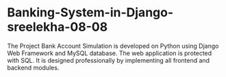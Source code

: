 # Banking-System-in-Django-sreelekha-08-08
The Project Bank Account Simulation is developed on Python using Django Web Framework and MySQL database. The web application is protected with SQL. It is designed professionally by implementing all frontend and backend modules.
